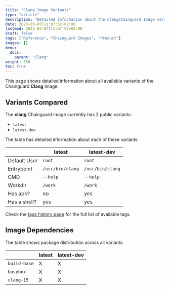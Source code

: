 ```yaml
---
title: "Clang Image Variants"
type: "article"
description: "Detailed information about the ClangChainguard Image variants"
date: 2023-03-07T11:07:52+02:00
lastmod: 2023-03-07T11:07:52+02:00
draft: false
tags: ["Reference", "Chainguard Images", "Product"]
images: []
menu:
  docs:
    parent: "Clang"
weight: 550
toc: true
---
```


This page shows detailed information about all available variants of the Chainguard **Clang** Image.

## Variants Compared
The **clang** Chainguard Image currently has 2 public variants: 

- `latest`
- `latest-dev`

The table has detailed information about each of these variants.

|              | latest           | latest-dev       |
|--------------|------------------|------------------|
| Default User | `root`           | `root`           |
| Entrypoint   | `/usr/bin/clang` | `/usr/bin/clang` |
| CMD          | `--help`         | `--help`         |
| Workdir      | `/work`          | `/work`          |
| Has apk?     | no               | yes              |
| Has a shell? | yes              | yes              |

Check the [tags history page](/chainguard/chainguard-images/reference/clang/tags_history/) for the full list of available tags.
## Image Dependencies
The table shows package distribution across all variants.

|              | latest | latest-dev |
|--------------|--------|------------|
| `build-base` | X      | X          |
| `busybox`    | X      | X          |
| `clang-15`   | X      | X          |
